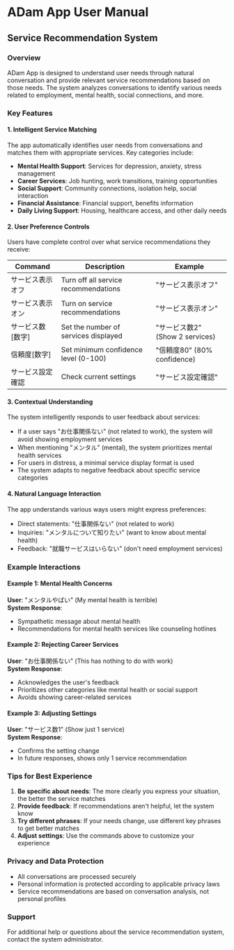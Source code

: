 # ADam App User Manual

## Service Recommendation System

### Overview

ADam App is designed to understand user needs through natural conversation and provide relevant service recommendations based on those needs. The system analyzes conversations to identify various needs related to employment, mental health, social connections, and more.

### Key Features

#### 1. Intelligent Service Matching

The app automatically identifies user needs from conversations and matches them with appropriate services. Key categories include:

- **Mental Health Support**: Services for depression, anxiety, stress management
- **Career Services**: Job hunting, work transitions, training opportunities
- **Social Support**: Community connections, isolation help, social interaction
- **Financial Assistance**: Financial support, benefits information
- **Daily Living Support**: Housing, healthcare access, and other daily needs

#### 2. User Preference Controls

Users have complete control over what service recommendations they receive:

| Command | Description | Example |
|---------|-------------|---------|
| サービス表示オフ | Turn off all service recommendations | "サービス表示オフ" |
| サービス表示オン | Turn on service recommendations | "サービス表示オン" |
| サービス数[数字] | Set the number of services displayed | "サービス数2" (Show 2 services) |
| 信頼度[数字] | Set minimum confidence level (0-100) | "信頼度80" (80% confidence) |
| サービス設定確認 | Check current settings | "サービス設定確認" |

#### 3. Contextual Understanding

The system intelligently responds to user feedback about services:

- If a user says "お仕事関係ない" (not related to work), the system will avoid showing employment services
- When mentioning "メンタル" (mental), the system prioritizes mental health services
- For users in distress, a minimal service display format is used
- The system adapts to negative feedback about specific service categories

#### 4. Natural Language Interaction

The app understands various ways users might express preferences:

- Direct statements: "仕事関係ない" (not related to work)
- Inquiries: "メンタルについて知りたい" (want to know about mental health)
- Feedback: "就職サービスはいらない" (don't need employment services)

### Example Interactions

#### Example 1: Mental Health Concerns

**User**: "メンタルやばい" (My mental health is terrible)  
**System Response**: 
- Sympathetic message about mental health
- Recommendations for mental health services like counseling hotlines

#### Example 2: Rejecting Career Services

**User**: "お仕事関係ない" (This has nothing to do with work)  
**System Response**:
- Acknowledges the user's feedback
- Prioritizes other categories like mental health or social support
- Avoids showing career-related services

#### Example 3: Adjusting Settings

**User**: "サービス数1" (Show just 1 service)  
**System Response**:
- Confirms the setting change
- In future responses, shows only 1 service recommendation

### Tips for Best Experience

1. **Be specific about needs**: The more clearly you express your situation, the better the service matches
2. **Provide feedback**: If recommendations aren't helpful, let the system know
3. **Try different phrases**: If your needs change, use different key phrases to get better matches
4. **Adjust settings**: Use the commands above to customize your experience

### Privacy and Data Protection

- All conversations are processed securely
- Personal information is protected according to applicable privacy laws
- Service recommendations are based on conversation analysis, not personal profiles

### Support

For additional help or questions about the service recommendation system, contact the system administrator. 